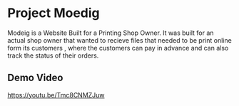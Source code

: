 # Project Moedig 
Modeig is a Website Built for a Printing Shop Owner. It was built for an actual shop owner that wanted to recieve files that needed to be print online form its customers , where the customers can pay in advance and can also track the status of their orders.

## Demo Video
https://youtu.be/Tmc8CNMZJuw
